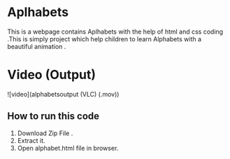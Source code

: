 
# Aplhabets

This is a webpage contains Aplhabets with the help of html and css coding .This is simply project which help children to learn Alphabets with a beautiful animation .

# Video (Output)

![video](alphabetsoutput (VLC) (.mov))



## How to run this code 

1. Download Zip File .
2. Extract it.
3. Open alphabet.html file in browser.


